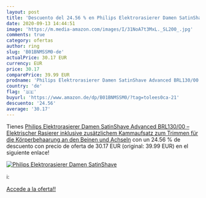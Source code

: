 ```yaml
---
layout: post
title: 'Descuento del 24.56 % en Philips Elektrorasierer Damen SatinShave'
date: 2020-09-13 14:44:51
image: 'https://m.media-amazon.com/images/I/31NoA7t3MxL._SL200_.jpg'
comments: true
category: ofertas
author: ring
slug: 'B01BNMSSM0-de'
actualPrice: 30.17 EUR
currency: EUR
price: 30.17
comparePrice: 39.99 EUR
prodname: 'Philips Elektrorasierer Damen SatinShave Advanced BRL130/00 – Elektrischer Rasierer inklusive zusätzlichem Kammaufsatz zum Trimmen für die Körperbehaarung an den Beinen und Achseln'
country: 'de'
flag: '🇩🇪'
buyurl: 'https://www.amazon.de/dp/B01BNMSSM0/?tag=tolees0ca-21'
descuento: '24.56'
average: '30.17'
---
```


Tienes [Philips Elektrorasierer Damen SatinShave Advanced BRL130/00 – Elektrischer Rasierer inklusive zusätzlichem Kammaufsatz zum Trimmen für die Körperbehaarung an den Beinen und Achseln](https://www.amazon.de/dp/B01BNMSSM0/?tag=tolees0ca-21) con un 24.56 % de descuento con precio de oferta de 30.17 EUR (original: 39.99 EUR) en el siguiente enlace!

[![Philips Elektrorasierer Damen SatinShave](https://m.media-amazon.com/images/I/31NoA7t3MxL._SL200_.jpg)](https://www.amazon.de/dp/B01BNMSSM0/?tag=tolees0ca-21)

ℹ️:


[Accede a la oferta!!](https://www.amazon.de/dp/B01BNMSSM0/?tag=tolees0ca-21)
